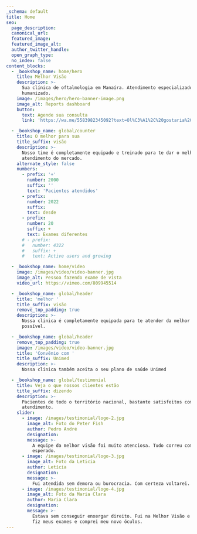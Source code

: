 ```yaml
---
_schema: default
title: Home
seo:
  page_description:
  canonical_url:
  featured_image:
  featured_image_alt:
  author_twitter_handle:
  open_graph_type:
  no_index: false
content_blocks:
  - _bookshop_name: home/hero
    title: Melhor Visão
    description: >-
      Sua clínica de oftalmologia em Manaíra. Atendimento especializado e
      humanizado.
    image: /images/hero/hero-banner-image.png
    image_alt: Reports dashboard
    button:
      text: Agende sua consulta
      link: 'https://wa.me/5583982345092?text=Ol%C3%A1%2C%20gostaria%20de%20agendar%20minha%20consulta.'

  - _bookshop_name: global/counter
    title: O melhor para sua
    title_suffix: visão
    description: >-
      Nosso time é completamente equipado e treinado para te dar o melhor
      atendimento do mercado.
    alternate_style: false
    numbers:
      - prefix: '+'
        number: 2000
        suffix: ''
        text: 'Pacientes atendidos'
      - prefix:
        number: 2022
        suffix:
        text: desde
      - prefix:
        number: 20
        suffix: +
        text: Exames diferentes
      # - prefix:
      #   number: 4322
      #   suffix: +
      #   text: Active users and growing

  - _bookshop_name: home/video
    image: /images/video/video-banner.jpg
    image_alt: Pessoa fazendo exame de vista
    video_url: https://vimeo.com/809945514

  - _bookshop_name: global/header
    title: 'melhor '
    title_suffix: visão
    remove_top_padding: true
    description: >-
      Nossa clinica é completamente equipada para te atender da melhor forma
      possível.

  - _bookshop_name: global/header
    remove_top_padding: true
    image: /images/video/video-banner.jpg
    title: 'Convênio com '
    title_suffix: Unimed
    description: >-
      Nossa clinica também aceita o seu plano de saúde Unimed

  - _bookshop_name: global/testimonial
    title: Veja o que nossos clientes estão
    title_suffix: dizendo
    description: >-
      Pacientes de todo o território nacional, bastante satisfeitos com seu
      atendimento.
    slider:
      - image: /images/testimonial/logo-2.jpg
        image_alt: Foto do Peter Fish
        author: Pedro André
        designation:
        message: >-
          A equipe da melhor visão foi muito atenciosa. Tudo correu como
          esperado.
      - image: /images/testimonial/logo-3.jpg
        image_alt: Foto da Leticia
        author: Letícia
        designation:
        message: >-
          Fui atendida sem demora ou burocracia. Com certeza voltarei.
      - image: /images/testimonial/logo-4.jpg
        image_alt: Foto da Maria Clara
        author: Maria Clara
        designation:
        message: >-
          Estava sem conseguir enxergar direito. Fui na Melhor Visão e rapidinho
          fiz meus exames e comprei meu novo óculos.
---
```

